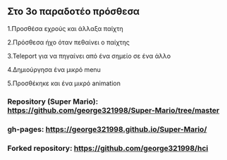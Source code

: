## Στο 3ο παραδοτέο πρόσθεσα

1.Προσθέσα εχρούς και άλλαξα παίχτη

2.Πρόσθεσα ήχο όταν πεθαίνει ο παίχτης

3.Teleport για να πηγαίνει από ένα σημείο σε ένα άλλο 

4.Δημιούργησα ένα μικρό menu

5.Προσθέκηκε και ένα μικρό animation

### Repository (Super Mario): https://github.com/george321998/Super-Mario/tree/master
### gh-pages: https://george321998.github.io/Super-Mario/
### Forked repository: https://github.com/george321998/hci
